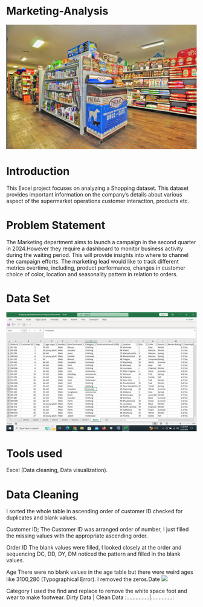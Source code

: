 # Marketing-Analysis
![](Shop.png)

# Introduction
This Excel project focuses on analyzing a Shopping dataset. This dataset provides important information on the company’s details about various aspect of the supermarket operations customer interaction, products etc.

# Problem Statement
The Marketing department aims to launch a campaign in the second quarter in 2024.However they require a dashboard to monitor business activity during the waiting period. This will provide insights into where to channel the campaign efforts. The marketing lead would like to track different metrics overtime, including, product performance, changes in customer choice of color, location and seasonality pattern in relation to orders.

# Data Set
![](Shopping_Dataset.png)

# Tools used
Excel (Data cleaning, Data visualization).

# Data Cleaning
I sorted the whole table in ascending order of customer ID checked for duplicates and blank values.

Customer ID; The Customer ID was arranged order of number, I just filled the missing values with the appropriate ascending order.

Order ID The blank values were filled, I looked closely at the order and sequencing DC, DD, DY, DM noticed the pattern and filled in the blank values.

Age There were no blank values in the age table but there were  weird ages like 3100,280 (Typographical Error). I removed the zeros.Date
![](Age_mistake.png)

Category
I used the find and replace to remove the white space foot and wear to make footwear.
Dirty Data      |  Clean Data
:...............|..............:
![]()

